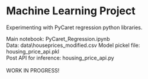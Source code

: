 # Machine Learning Project

Experimenting with PyCaret regression python libraries.

Main notebook: PyCaret_Regression.ipynb<br>
Data: data\houseprices_modified.csv
Model pickel file: housing_price_api.pkl<br>
Post API for inference: housing_price_api.py<br>
<br>
WORK IN PROGRESS!
